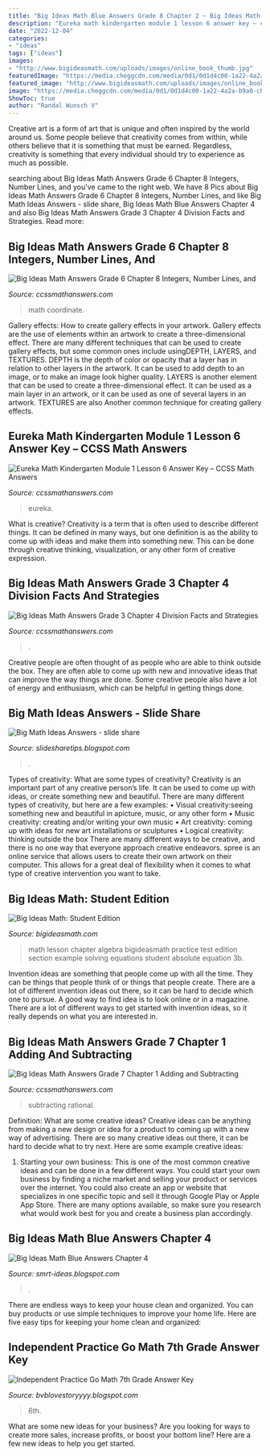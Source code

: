 ```yaml
---
title: "Big Ideas Math Blue Answers Grade 8 Chapter 2 ~ Big Ideas Math Answers Grade 7 Chapter 1 Adding And Subtracting"
description: "Eureka math kindergarten module 1 lesson 6 answer key – ccss math answers"
date: "2022-12-04"
categories:
- "ideas"
tags: ["ideas"]
images:
- "http://www.bigideasmath.com/uploads/images/online_book_thumb.jpg"
featuredImage: "https://media.cheggcdn.com/media/0d1/0d1d4c00-1a22-4a2a-b9a0-cb677054ee1b/image.png"
featured_image: "http://www.bigideasmath.com/uploads/images/online_book_thumb.jpg"
image: "https://media.cheggcdn.com/media/0d1/0d1d4c00-1a22-4a2a-b9a0-cb677054ee1b/image.png"
ShowToc: true
author: "Randal Wunsch V"
---
```



Creative art is a form of art that is unique and often inspired by the world around us. Some people believe that creativity comes from within, while others believe that it is something that must be earned. Regardless, creativity is something that every individual should try to experience as much as possible.

	

		
searching about Big Ideas Math Answers Grade 6 Chapter 8 Integers, Number Lines, and you've came to the right web. We have 8 Pics about Big Ideas Math Answers Grade 6 Chapter 8 Integers, Number Lines, and like Big Math Ideas Answers - slide share, Big Ideas Math Blue Answers Chapter 4 and also Big Ideas Math Answers Grade 3 Chapter 4 Division Facts and Strategies. Read more:
		
    
## Big Ideas Math Answers Grade 6 Chapter 8 Integers, Number Lines, And

<img loading=lazy src="https://ccssmathanswers.com/wp-content/uploads/2021/01/Big-Ideas-Math-Book-6th-Grade-Answer-Key-Chapter-8-Integers-Number-Lines-and-the-Coordinate-Plane-Lesson-8.5-The-Coordinate-Plane-Question-22-768x498.jpg" onerror="this.onerror=null;this.src='https://tse2.mm.bing.net/th?id=OIP.Ge7d4jTGSeeYeiiRGUEYEgHaEz&amp;pid=15.1';" alt="Big Ideas Math Answers Grade 6 Chapter 8 Integers, Number Lines, and">

_Source: ccssmathanswers.com_

>math coordinate. 

	

Gallery effects: How to create gallery effects in your artwork.
Gallery effects are the use of elements within an artwork to create a three-dimensional effect. There are many different techniques that can be used to create gallery effects, but some common ones include usingDEPTH, LAYERS, and TEXTURES.
 DEPTH is the depth of color or opacity that a layer has in relation to other layers in the artwork. It can be used to add depth to an image, or to make an image look higher quality. LAYERS is another element that can be used to create a three-dimensional effect. It can be used as a main layer in an artwork, or it can be used as one of several layers in an artwork. TEXTURES are also Another common technique for creating gallery effects.

    
## Eureka Math Kindergarten Module 1 Lesson 6 Answer Key – CCSS Math Answers

<img loading=lazy src="https://ccssmathanswers.com/wp-content/uploads/2021/03/Eureka-Math-Kindergarten-Module-1-Lesson-6-Problem-Set-Answer-Key-1-1.png" onerror="this.onerror=null;this.src='https://tse3.mm.bing.net/th?id=OIP.jS1mQs5JQeoJq7iH5UzYnwHaIW&amp;pid=15.1';" alt="Eureka Math Kindergarten Module 1 Lesson 6 Answer Key – CCSS Math Answers">

_Source: ccssmathanswers.com_

>eureka. 

	

What is creative?
Creativity is a term that is often used to describe different things. It can be defined in many ways, but one definition is as the ability to come up with ideas and make them into something new. This can be done through creative thinking, visualization, or any other form of creative expression.

    
## Big Ideas Math Answers Grade 3 Chapter 4 Division Facts And Strategies

<img loading=lazy src="https://ccssmathanswers.com/wp-content/uploads/2020/12/Big-Ideas-Math-Answers-3rd-Grade-Chapter-4-Division-Facts-and-Strategies-3.png" onerror="this.onerror=null;this.src='https://tse3.mm.bing.net/th?id=OIP.lgYL-Dt6rMRgCzrgfmXV6wHaGu&amp;pid=15.1';" alt="Big Ideas Math Answers Grade 3 Chapter 4 Division Facts and Strategies">

_Source: ccssmathanswers.com_

>. 

	

Creative people are often thought of as people who are able to think outside the box. They are often able to come up with new and innovative ideas that can improve the way things are done. Some creative people also have a lot of energy and enthusiasm, which can be helpful in getting things done.

    
## Big Math Ideas Answers - Slide Share

<img loading=lazy src="https://lh6.googleusercontent.com/proxy/tsGp39YEp4XVV8VlHvtgcdaBckbsJ2wCsrzuEbBRSoLcf9zVsQ0tiObBzBhRV2PWagqyctyUxKcozYTSQW_3rY9a--l1BUsdfPnD7eu70saIcLOyo9NlkKpAoi1-Ny3m33jyjAPjLYwX5G0cPF6WFxpIJztSyS9egnPSUp96ZeNfJL1q8PATSyUZvnEmxnHva0Ym-_FAuQFWZlSE=s0-d" onerror="this.onerror=null;this.src='https://tse1.mm.bing.net/th?id=OIP.xaqCieI6Qd6by3NMDe6TMwHaJl&amp;pid=15.1';" alt="Big Math Ideas Answers - slide share">

_Source: slidesharetips.blogspot.com_

>. 

	

Types of creativity: What are some types of creativity?
Creativity is an important part of any creative person’s life. It can be used to come up with ideas, or create something new and beautiful. There are many different types of creativity, but here are a few examples: 
• Visual creativity:seeing something new and beautiful in apicture, music, or any other form 
• Music creativity: creating and/or writing your own music 
• Art creativity: coming up with ideas for new art installations or sculptures 
• Logical creativity: thinking outside the box 
There are many different ways to be creative, and there is no one way that everyone approach creative endeavors. spree is an online service that allows users to create their own artwork on their computer. This allows for a great deal of flexibility when it comes to what type of creative intervention you want to take.

    
## Big Ideas Math: Student Edition

<img loading=lazy src="http://www.bigideasmath.com/uploads/images/online_book_thumb.jpg" onerror="this.onerror=null;this.src='https://tse3.mm.bing.net/th?id=OIP.hj0W_GzfXN2mANOwcb7ooAHaJe&amp;pid=15.1';" alt="Big Ideas Math: Student Edition">

_Source: bigideasmath.com_

>math lesson chapter algebra bigideasmath practice test edition section example solving equations student absolute equation 3b. 

	

Invention ideas are something that people come up with all the time. They can be things that people think of or things that people create. There are a lot of different invention ideas out there, so it can be hard to decide which one to pursue. A good way to find idea is to look online or in a magazine. There are a lot of different ways to get started with invention ideas, so it really depends on what you are interested in.

    
## Big Ideas Math Answers Grade 7 Chapter 1 Adding And Subtracting

<img loading=lazy src="https://ccssmathanswers.com/wp-content/uploads/2021/01/Big-Ideas-Math-Book-7th-Grade-Answer-Key-Chapter-1-Adding-and-Subtracting-Rational-Numbers-1.4-Lesson-Question-3.jpg" onerror="this.onerror=null;this.src='https://tse4.mm.bing.net/th?id=OIP.wPvvYyiwxTKFCiFp_QxrowHaB6&amp;pid=15.1';" alt="Big Ideas Math Answers Grade 7 Chapter 1 Adding and Subtracting">

_Source: ccssmathanswers.com_

>subtracting rational. 

	

Definition: What are some creative ideas?
Creative ideas can be anything from making a new design or idea for a product to coming up with a new way of advertising. There are so many creative ideas out there, it can be hard to decide what to try next. Here are some example creative ideas:
1. Starting your own business: This is one of the most common creative ideas and can be done in a few different ways. You could start your own business by finding a niche market and selling your product or services over the internet. You could also create an app or website that specializes in one specific topic and sell it through Google Play or Apple App Store. There are many options available, so make sure you research what would work best for you and create a business plan accordingly.


    
## Big Ideas Math Blue Answers Chapter 4

<img loading=lazy src="https://media.cheggcdn.com/media/0d1/0d1d4c00-1a22-4a2a-b9a0-cb677054ee1b/image.png" onerror="this.onerror=null;this.src='https://tse2.mm.bing.net/th?id=OIP.epdY2eT6nNIhH55MZPaZIQHaJ4&amp;pid=15.1';" alt="Big Ideas Math Blue Answers Chapter 4">

_Source: smrt-ideas.blogspot.com_

>. 

	

There are endless ways to keep your house clean and organized. You can buy products or use simple techniques to improve your home life. Here are five easy tips for keeping your home clean and organized:

    
## Independent Practice Go Math 7th Grade Answer Key

<img loading=lazy src="https://msambersmath.weebly.com/uploads/6/1/7/3/61734889/page_63.jpg" onerror="this.onerror=null;this.src='https://tse3.mm.bing.net/th?id=OIP.S1Lke2Z0alO4tHoyEde7JQHaFj&amp;pid=15.1';" alt="Independent Practice Go Math 7th Grade Answer Key">

_Source: bvblovestoryyyy.blogspot.com_

>6th. 

	

What are some new ideas for your business?
Are you looking for ways to create more sales, increase profits, or boost your bottom line? Here are a few new ideas to help you get started.

